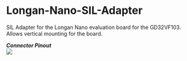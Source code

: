 # Longan-Nano-SIL-Adapter
SIL Adapter for the Longan Nano evaluation board for the GD32VF103. Allows vertical mounting for the board.

***Connector Pinout***  
![](https://user-images.githubusercontent.com/30684972/129474909-8bb0f036-dbd8-40db-8bfe-cae2289439aa.png)
